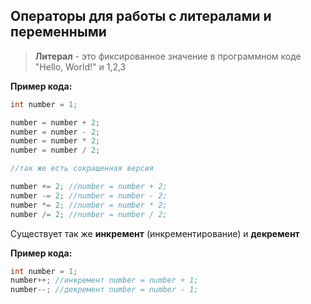 ## Операторы для работы с литералами и переменными

> **Литерал** - это фиксированное значение в программном коде "Hello, World!" и 1,2,3

**Пример кода:**
```java
int number = 1;

number = number + 2;
number = number - 2;
number = number * 2;
number = number / 2;

//так же есть сокращенная версия

number += 2; //number = number + 2;
number -= 2; //number = number - 2;
number *= 2; //number = number * 2;
number /= 2; //number = number / 2;
```

Существует так же **инкремент** (инкрементирование) и **декремент**

**Пример кода:**
```java
int number = 1;
number++; //инкремент number = number + 1;
number--; //декремент number = number - 1;
```
